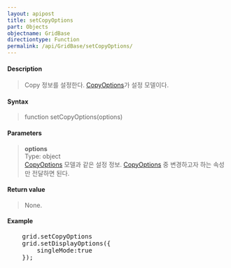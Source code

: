 ```yaml
---
layout: apipost
title: setCopyOptions
part: Objects
objectname: GridBase
directiontype: Function
permalink: /api/GridBase/setCopyOptions/
---
```



#### Description

> Copy 정보를 설정한다. [CopyOptions](/api/types/CopyOptions/)가 설정 모델이다.

#### Syntax

> function setCopyOptions(options)

#### Parameters

> **options**  
> Type: object  
> [CopyOptions](/api/types/CopyOptions/) 모델과 같은 설정 정보. [CopyOptions](/api/types/CopyOptions/) 중 변경하고자 하는 속성만 전달하면 된다.  

#### Return value

> None.

#### Example

<pre class="prettyprint">
    grid.setCopyOptions
    grid.setDisplayOptions({
        singleMode:true
    });
</pre>

